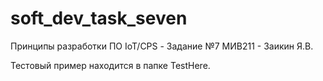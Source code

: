 # soft_dev_task_seven
Принципы разработки ПО IoT/CPS - Задание №7 
МИВ211 - Заикин Я.В.

Тестовый пример находится в папке TestHere.
